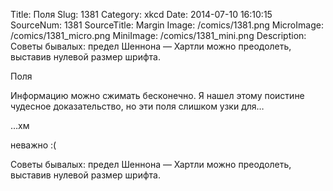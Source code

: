 Title: Поля 
Slug: 1381 
Category: xkcd 
Date: 2014-07-10 16:10:15 
SourceNum: 1381 
SourceTitle: Margin 
Image: /comics/1381.png 
MicroImage: /comics/1381_micro.png 
MiniImage: /comics/1381_mini.png 
Description: Советы бывалых: предел Шеннона — Хартли можно преодолеть, выставив нулевой размер шрифта. 

Поля

Информацию можно сжимать бесконечно. Я нашел этому поистине чудесное доказательство, но эти поля слишком узки для…

…хм

неважно :(

Советы бывалых: предел Шеннона — Хартли можно преодолеть, выставив нулевой размер шрифта.